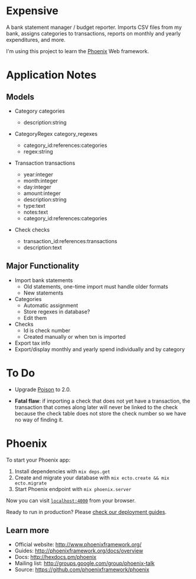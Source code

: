 # Expensive

A bank statement manager / budget reporter. Imports CSV files from my bank,
assigns categories to transactions, reports on monthly and yearly
expenditures, and more.

I'm using this project to learn the
<a href="http://www.phoenixframework.org/">Phoenix</a> Web framework.

# Application Notes

## Models

- Category categories
  - description:string

- CategoryRegex category_regexes
  - category_id:references:categories
  - regex:string

- Transaction transactions
  - year:integer
  - month:integer
  - day:integer
  - amount:integer
  - description:string
  - type:text
  - notes:text
  - category_id:references:categories

- Check checks
  - transaction_id:references:transactions
  - description:text

## Major Functionality

- Import bank statements
  - Old statements, one-time import must handle older formats
  - New statements
- Categories
  - Automatic assignment
  - Store regexes in database?
  - Edit them
- Checks
  - Id is check number
  - Created manually or when txn is imported
- Export tax info
- Export/display monthly and yearly spend individually and by category

# To Do

- Upgrade [Poison](https://github.com/devinus/poison) to 2.0.

- **Fatal flaw**: if importing a check that does not yet have a transaction,
  the transaction that comes along later will never be linked to the check
  because the check table does not store the check number so we have no way
  of finding it.

# Phoenix

To start your Phoenix app:

  1. Install dependencies with `mix deps.get`
  2. Create and migrate your database with `mix ecto.create && mix ecto.migrate`
  3. Start Phoenix endpoint with `mix phoenix.server`

Now you can visit [`localhost:4000`](http://localhost:4000) from your browser.

Ready to run in production? Please
[check our deployment guides](http://www.phoenixframework.org/docs/deployment).

## Learn more

  * Official website: http://www.phoenixframework.org/
  * Guides: http://phoenixframework.org/docs/overview
  * Docs: http://hexdocs.pm/phoenix
  * Mailing list: http://groups.google.com/group/phoenix-talk
  * Source: https://github.com/phoenixframework/phoenix
